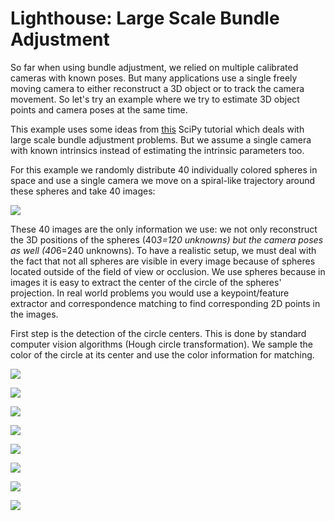 # Lighthouse: Large Scale Bundle Adjustment

So far when using bundle adjustment, we relied on multiple calibrated cameras with known poses. But many applications use a single freely moving camera to either reconstruct a 3D object or to track the camera movement. So let's try an example where we try to estimate 3D object points and camera poses at the same time.

This example uses some ideas from [this](https://scipy-cookbook.readthedocs.io/items/bundle_adjustment.html) SciPy tutorial which deals with large scale bundle adjustment problems. But we assume a single camera with known intrinsics instead of estimating the intrinsic parameters too.

For this example we randomly distribute 40 individually colored spheres in space and use a single camera we move on a spiral-like trajectory around these spheres and take 40 images:

![](images/cam_trajectory.gif)

These 40 images are the only information we use: we not only reconstruct the 3D positions of the spheres (40*3=120 unknowns) but the camera poses as well (40*6=240 unknowns). To have a realistic setup, we must deal with the fact that not all spheres are visible in every image because of spheres located outside of the field of view or occlusion. We use spheres because in images it is easy to extract the center of the circle of the spheres' projection. In real world problems you would use a keypoint/feature extractor and correspondence matching to find corresponding 2D points in the images.

First step is the detection of the circle centers. This is done by standard computer vision algorithms (Hough circle transformation). We sample the color of the circle at its center and use the color information for matching.

![](images/circle_detect.png)

![](images/circle_detect_errors.png)

![](images/point_errors.png)

![](images/pose_errors.png)

![](images/residual_errors.png)

![](images/scene_raw_result.png)

![](images/scene_transrot_comp.png)

![](images/scene_transrotscale_comp.png)

